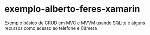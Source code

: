 # exemplo-alberto-feres-xamarin
Exemplo básico de CRUD em MVC e MVVM usando SQLite e alguns recursos como acesso ao telefone e Câmera
